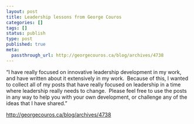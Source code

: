 ```yaml
---
layout: post
title: Leadership lessons from George Couros
categories: []
tags: []
status: publish
type: post
published: true
meta:
  passthrough_url: http://georgecouros.ca/blog/archives/4738
---
```


“I have really focused on innovative leadership development in my work, and have written about it extensively in my work.  Because of this, I wanted to collect all of my posts that have really focused on leadership in a time where leadership really needs to change.  Please feel free to use the posts in any way to help you with your own development, or challenge any of the ideas that I have shared.”


http://georgecouros.ca/blog/archives/4738
